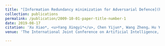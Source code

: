 ```yaml
---
title: "[Information Redundancy minimization for Adversarial Defence](http://adamdad.github.io/files/information redundancy minimization.pdf)"
collection: publications
permalink: /publication/2009-10-01-paper-title-number-1
date: 2019-08-17
citation: 'Xu Xiao*, <u>Yang Xingyi*</u>, Chen Yijun*, Wang Zheng，Hu Yining and Xie Lizhe <br> * Equally contributed'
venue: 'The International Joint Conference on Artificial Intelligence, Artificial Intelligence & Business Security (IJCAI Workshop)'

---
```


